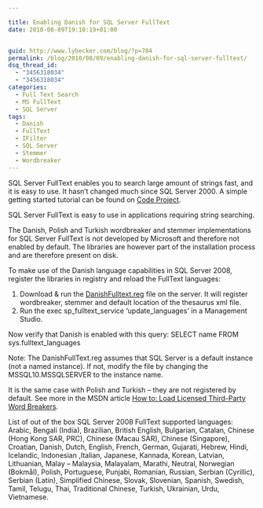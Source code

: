 ```yaml
---

title: Enabling Danish for SQL Server FullText
date: 2010-08-09T19:10:19+01:00


guid: http://www.lybecker.com/blog/?p=704
permalink: /blog/2010/08/09/enabling-danish-for-sql-server-fulltext/
dsq_thread_id:
  - "3456318034"
  - "3456318034"
categories:
  - Full Text Search
  - MS FullText
  - SQL Server
tags:
  - Danish
  - FullText
  - IFilter
  - SQL Server
  - Stemmer
  - Wordbreaker
---
```

SQL Server FullText enables you to search large amount of strings fast, and it is easy to use. It hasn’t changed much since SQL Server 2000.
A simple getting started tutorial can be found on [Code Project](http://www.codeproject.com/KB/database/SQLServer2K8FullTextSearh.aspx "Creating Full Text Catalog and Full Text Search").

SQL Server FullText is easy to use in applications requiring string searching.

The Danish, Polish and Turkish wordbreaker and stemmer implementations for SQL Server FullText is not developed by Microsoft and therefore not enabled by default. The libraries are however part of the installation process and are therefore present on disk.

To make use of the Danish language capabilities in SQL Server 2008, register the libraries in registry and reload the FullText languages:

  1. Download & run the [DanishFulltext.reg](http://www.lybecker.com/blog/wp-content/uploads/DanishFullText.zip) file on the server. It will register wordbreaker, stemmer and default location of the thesaurus xml file.
  2. Run the exec sp\_fulltext\_service &#8216;update_languages' in a Management Studio.

Now verify that Danish is enabled with this query: SELECT name FROM sys.fulltext_languages

Note: The DanishFullText.reg assumes that SQL Server is a default instance (not a named instance). If not, modify the file by changing the MSSQL10.MSSQLSERVER to the instance name.

It is the same case with Polish and Turkish – they are not registered by default. See more in the MSDN article [How to: Load Licensed Third-Party Word Breakers](http://msdn.microsoft.com/en-us/library/ms345188.aspx "MSDN article").

List of out of the box SQL Server 2008 FullText supported languages: Arabic, Bengali (India), Brazilian, British English, Bulgarian, Catalan, Chinese (Hong Kong SAR, PRC), Chinese (Macau SAR), Chinese (Singapore), Croatian, Danish, Dutch, English, French, German, Gujarati, Hebrew, Hindi, Icelandic, Indonesian ,Italian, Japanese, Kannada, Korean, Latvian, Lithuanian, Malay &#8211; Malaysia, Malayalam, Marathi, Neutral, Norwegian (Bokmål), Polish, Portuguese, Punjabi, Romanian, Russian, Serbian (Cyrillic), Serbian (Latin), Simplified Chinese, Slovak, Slovenian, Spanish, Swedish, Tamil, Telugu, Thai, Traditional Chinese, Turkish, Ukrainian, Urdu, Vietnamese.

